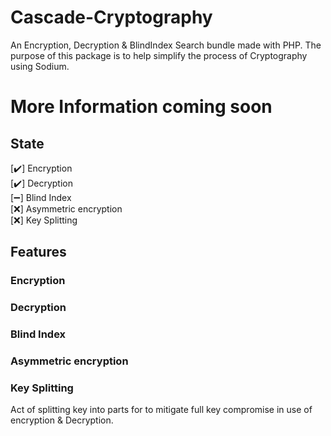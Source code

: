 # Cascade-Cryptography
An Encryption, Decryption & BlindIndex Search bundle made with PHP.
The purpose of this package is to help simplify the process of Cryptography using Sodium.

# More Information coming soon

## State 
[✔️] Encryption  
[✔️] Decryption  
[➖] Blind Index  
[❌] Asymmetric encryption  
[❌] Key Splitting  


## Features
### Encryption

### Decryption

### Blind Index

### Asymmetric encryption

### Key Splitting
Act of splitting key into parts for to mitigate full key compromise in use of encryption & Decryption.
